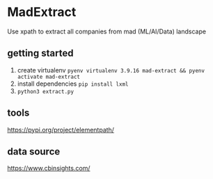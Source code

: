 # MadExtract
Use xpath to extract all companies from mad (ML/AI/Data) landscape

## getting started

1. create virtualenv `pyenv virtualenv 3.9.16 mad-extract && pyenv activate mad-extract`
2. install dependencies `pip install lxml`
3. `python3 extract.py`



## tools

https://pypi.org/project/elementpath/

## data source

https://www.cbinsights.com/

